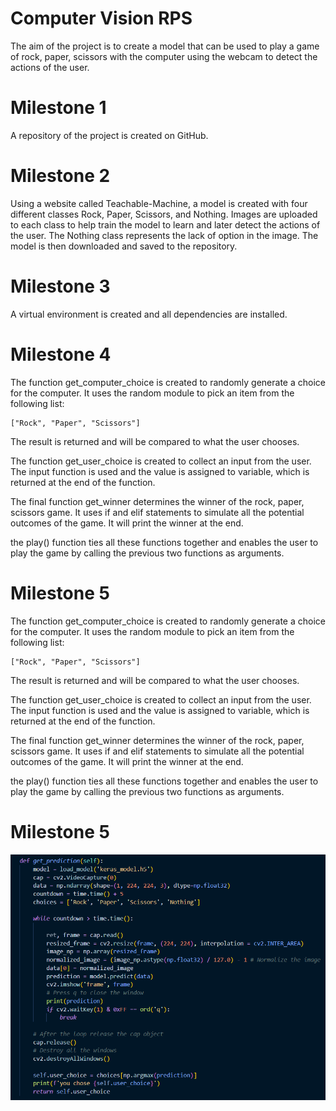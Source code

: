 # Computer Vision RPS

The aim of the project is to create a model that can be used to play a game of rock, paper, scissors with the computer using the webcam to detect the actions of the user.

# Milestone 1

A repository of the project is created on GitHub.

# Milestone 2

Using a website called Teachable-Machine, a model is created with four different classes Rock, Paper, Scissors, and Nothing. Images are uploaded to each class to help train the model to learn and later detect the actions of the user. The Nothing class represents the lack of option in the image. The model is then downloaded and saved to the repository.

# Milestone 3

A virtual environment is created and all dependencies are installed.

# Milestone 4

The function get_computer_choice is created to randomly generate a choice for the computer. It uses the random module to pick an item from the following list:

    ["Rock", "Paper", "Scissors"]

The result is returned and will be compared to what the user chooses.

The function get_user_choice is created to collect an input from the user. The input function is used and the value is assigned to variable, which is returned at the end of the function.

The final function get_winner determines the winner of the rock, paper, scissors game. It uses if and elif statements to simulate all the potential outcomes of the game. It will print the winner at the end.

the play() function ties all these functions together and enables the user to play the game by calling the previous two functions as arguments.

# Milestone 5

The function get_computer_choice is created to randomly generate a choice for the computer. It uses the random module to pick an item from the following list:

    ["Rock", "Paper", "Scissors"]

The result is returned and will be compared to what the user chooses.

The function get_user_choice is created to collect an input from the user. The input function is used and the value is assigned to variable, which is returned at the end of the function.

The final function get_winner determines the winner of the rock, paper, scissors game. It uses if and elif statements to simulate all the potential outcomes of the game. It will print the winner at the end.

the play() function ties all these functions together and enables the user to play the game by calling the previous two functions as arguments.

# Milestone 5

![My Image](ML_Ex.png)